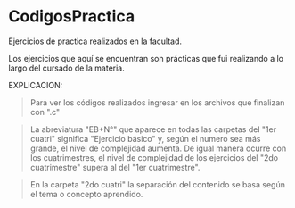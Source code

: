 # CodigosPractica
Ejercicios de practica realizados en la facultad.

Los ejercicios que aquí se encuentran son prácticas que fui realizando a lo largo del cursado de la materia.

EXPLICACION:

>Para ver los códigos realizados ingresar en los archivos que finalizan con ".c"

>La abreviatura "EB+N°" que aparece en todas las carpetas del "1er cuatri" significa "Ejercicio básico" y, según el numero sea más grande, el nivel de complejidad aumenta. De igual manera ocurre con los cuatrimestres, el nivel de complejidad de los ejercicios del "2do cuatrimestre" supera al del "1er cuatrimestre".

>En la carpeta "2do cuatri" la separación del contenido se basa según el tema o concepto aprendido.

